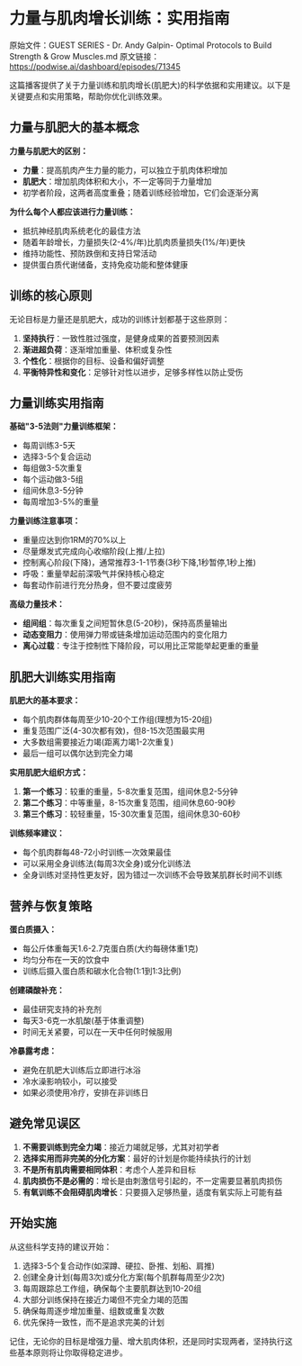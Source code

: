 # 力量与肌肉增长训练：实用指南

原始文件：GUEST SERIES - Dr. Andy Galpin- Optimal Protocols to Build Strength & Grow Muscles.md
原文链接：https://podwise.ai/dashboard/episodes/71345

这篇播客提供了关于力量训练和肌肉增长(肌肥大)的科学依据和实用建议。以下是关键要点和实用策略，帮助你优化训练效果。

## 力量与肌肥大的基本概念

**力量与肌肥大的区别：**
- **力量**：提高肌肉产生力量的能力，可以独立于肌肉体积增加
- **肌肥大**：增加肌肉体积和大小，不一定等同于力量增加
- 初学者阶段，这两者高度重叠；随着训练经验增加，它们会逐渐分离

**为什么每个人都应该进行力量训练：**
- 抵抗神经肌肉系统老化的最佳方法
- 随着年龄增长，力量损失(2-4%/年)比肌肉质量损失(1%/年)更快
- 维持功能性、预防跌倒和支持日常活动
- 提供蛋白质代谢储备，支持免疫功能和整体健康

## 训练的核心原则

无论目标是力量还是肌肥大，成功的训练计划都基于这些原则：

1. **坚持执行**：一致性胜过强度，是健身成果的首要预测因素
2. **渐进超负荷**：逐渐增加重量、体积或复杂性
3. **个性化**：根据你的目标、设备和偏好调整
4. **平衡特异性和变化**：足够针对性以进步，足够多样性以防止受伤

## 力量训练实用指南

**基础"3-5法则"力量训练框架：**
- 每周训练3-5天
- 选择3-5个复合运动
- 每组做3-5次重复
- 每个运动做3-5组
- 组间休息3-5分钟
- 每周增加3-5%的重量

**力量训练注意事项：**
- 重量应达到你1RM的70%以上
- 尽量爆发式完成向心收缩阶段(上推/上拉)
- 控制离心阶段(下降)，通常推荐3-1-1节奏(3秒下降,1秒暂停,1秒上推)
- 呼吸：重量举起前深吸气并保持核心稳定
- 每套动作前进行充分热身，但不要过度疲劳

**高级力量技术：**
- **组间组**：每次重复之间短暂休息(5-20秒)，保持高质量输出
- **动态变阻力**：使用弹力带或链条增加运动范围内的变化阻力
- **离心过载**：专注于控制性下降阶段，可以用比正常能举起更重的重量

## 肌肥大训练实用指南

**肌肥大的基本要求：**
- 每个肌肉群体每周至少10-20个工作组(理想为15-20组)
- 重复范围广泛(4-30次都有效)，但8-15次范围最实用
- 大多数组需要接近力竭(距离力竭1-2次重复)
- 最后一组可以偶尔达到完全力竭

**实用肌肥大组织方式：**
1. **第一个练习**：较重的重量，5-8次重复范围，组间休息2-5分钟
2. **第二个练习**：中等重量，8-15次重复范围，组间休息60-90秒
3. **第三个练习**：较轻重量，15-30次重复范围，组间休息30-60秒

**训练频率建议：**
- 每个肌肉群每48-72小时训练一次效果最佳
- 可以采用全身训练法(每周3次全身)或分化训练法
- 全身训练对坚持性更友好，因为错过一次训练不会导致某肌群长时间不训练

## 营养与恢复策略

**蛋白质摄入：**
- 每公斤体重每天1.6-2.7克蛋白质(大约每磅体重1克)
- 均匀分布在一天的饮食中
- 训练后摄入蛋白质和碳水化合物(1:1到1:3比例)

**创建磷酸补充：**
- 最佳研究支持的补充剂
- 每天3-6克一水肌酸(基于体重调整)
- 时间无关紧要，可以在一天中任何时候服用

**冷暴露考虑：**
- 避免在肌肥大训练后立即进行冰浴
- 冷水澡影响较小，可以接受
- 如果必须使用冷疗，安排在非训练日

## 避免常见误区

1. **不需要训练到完全力竭**：接近力竭就足够，尤其对初学者
2. **选择实用而非完美的分化方案**：最好的计划是你能持续执行的计划
3. **不是所有肌肉需要相同体积**：考虑个人差异和目标
4. **肌肉损伤不是必需的**：增长是由刺激信号引起的，不一定需要显著肌肉损伤
5. **有氧训练不会阻碍肌肉增长**：只要摄入足够热量，适度有氧实际上可能有益

## 开始实施

从这些科学支持的建议开始：

1. 选择3-5个复合动作(如深蹲、硬拉、卧推、划船、肩推)
2. 创建全身计划(每周3次)或分化方案(每个肌群每周至少2次)
3. 每周跟踪总工作组，确保每个主要肌群达到10-20组
4. 大部分训练保持在接近力竭但不完全力竭的范围
5. 确保每周逐步增加重量、组数或重复次数
6. 优先保持一致性，而不是追求完美的计划

记住，无论你的目标是增强力量、增大肌肉体积，还是同时实现两者，坚持执行这些基本原则将让你取得稳定进步。
